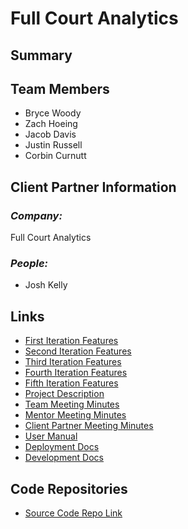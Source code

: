 ﻿# Full Court Analytics

## Summary

## Team Members
- Bryce Woody
- Zach Hoeing
- Jacob Davis
- Justin Russell
- Corbin Curnutt

## Client Partner Information
### *Company:*
Full Court Analytics

### *People:*
- Josh Kelly

## Links
- [First Iteration Features](https://github.com/bwoody3142/FullCourtAnalytics/projects/1)
- [Second Iteration Features](https://github.com/bwoody3142/FullCourtAnalytics/projects/2)
- [Third Iteration Features](https://github.com/bwoody3142/FullCourtAnalytics/projects/3)
- [Fourth Iteration Features](https://github.com/bwoody3142/FullCourtAnalytics/projects/4)
- [Fifth Iteration Features](https://github.com/bwoody3142/FullCourtAnalytics/projects/5)
- [Project Description](https://github.com/bwoody3142/FullCourtAnalytics/blob/master/ProjectDescription.md)
- [Team Meeting Minutes](https://github.com/bwoody3142/FullCourtAnalytics/tree/master/MeetingMinutes/Team)
- [Mentor Meeting Minutes](https://github.com/bwoody3142/FullCourtAnalytics/tree/master/MeetingMinutes/Mentor)
- [Client Partner Meeting Minutes](https://github.com/bwoody3142/FullCourtAnalytics/tree/master/MeetingMinutes/ClientPartner)
- [User Manual](https://github.com/bwoody3142/FullCourtAnalytics/blob/master/Documentation/User.md)
- [Deployment Docs](https://github.com/bwoody3142/FullCourtAnalytics/blob/master/Documentation/Deployment.md)
- [Development Docs](https://github.com/bwoody3142/FullCourtAnalytics/blob/master/Documentation/Development.md)

## Code Repositories
- [Source Code Repo Link](https://github.com/bwoody3142/FullCourtAnalyticsSrc)
